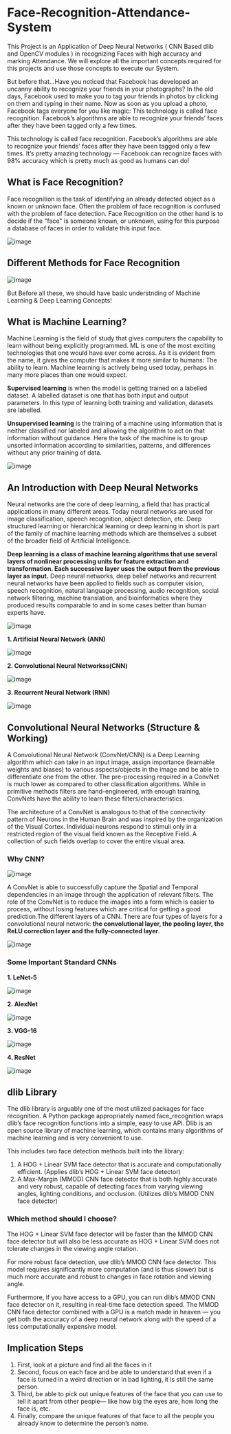 # Face-Recognition-Attendance-System
This Project is an Application of Deep Neural Networks ( CNN Based dlib and OpenCV modules ) in recognizing Faces with high accuracy and marking Attendance. We will explore all the important concepts required for this projects and use those concepts to execute our System.

But before that...Have you noticed that Facebook has developed an uncanny ability to recognize your friends in your photographs? In the old days, Facebook used to make you to tag your friends in photos by clicking on them and typing in their name. Now as soon as you upload a photo, Facebook tags everyone for you like magic:
This technology is called face recognition. Facebook’s algorithms are able to recognize your friends’ faces after they have been tagged only a few times.

This technology is called face recognition. Facebook’s algorithms are able to recognize your friends’ faces after they have been tagged only a few times. It’s pretty amazing technology — Facebook can recognize faces with 98% accuracy which is pretty much as good as humans can do!

## What is Face Recognition?
Face recognition is the task of identifying an already detected object as a known or unknown face. Often the problem of face recognition is confused with the problem of face detection. Face Recognition on the other hand is to decide if the "face" is someone known, or unknown, using for this purpose a database of faces in order to validate this input face.

![image](https://user-images.githubusercontent.com/107324616/176882807-f2c48b99-2ff8-4c33-88f8-8b486e997726.png)

## Different Methods for Face Recognition

![image](https://user-images.githubusercontent.com/107324616/176885598-76f55146-baa7-475b-a873-3b3a869fc184.png)

But Before all these, we should have basic understnding of Machine Learning & Deep Learning Concepts!

## What is Machine Learning?

Machine Learning is the field of study that gives computers the capability to learn without being explicitly programmed. ML is one of the most exciting technologies that one would have ever come across. As it is evident from the name, it gives the computer that makes it more similar to humans: The ability to learn. Machine learning is actively being used today, perhaps in many more places than one would expect.

**Supervised learning** is when the model is getting trained on a labelled dataset. A labelled dataset is one that has both input and output parameters. In this type of learning both training and validation, datasets are labelled.

**Unsupervised learning** is the training of a machine using information that is neither classified nor labeled and allowing the algorithm to act on that information without guidance. Here the task of the machine is to group unsorted information according to similarities, patterns, and differences without any prior training of data.

![image](https://user-images.githubusercontent.com/107324616/176885992-928d2320-50ae-4fa6-921b-509ac938ab8e.png)

 ## An Introduction with Deep Neural Networks
 
Neural networks are the core of deep learning, a field that has practical applications in many different areas. Today neural networks are used for image classification, speech recognition, object detection, etc.
Deep structured learning or hierarchical learning or deep learning in short is part of the family of machine learning methods which are themselves a subset of the broader field of Artificial Intelligence.

**Deep learning is a class of machine learning algorithms that use several layers of nonlinear processing units for feature extraction and transformation. Each successive layer uses the output from the previous layer as input.**
Deep neural networks, deep belief networks and recurrent neural networks have been applied to fields such as computer vision, speech recognition, natural language processing, audio recognition, social network filtering, machine translation, and bioinformatics where they produced results comparable to and in some cases better than human experts have.

![image](https://user-images.githubusercontent.com/107324616/176886618-87bd8e37-5db6-49bb-871a-45700e3e1511.png)

**1. Artificial Neural Network (ANN)**

![image](https://user-images.githubusercontent.com/107324616/176887400-13228a4d-1ebc-42cd-930b-903d5ca08580.png)

**2. Convolutional Neural Networkss(CNN)**

![image](https://user-images.githubusercontent.com/107324616/176887906-6f4a4552-473e-41b8-9375-1ddd3507496c.png)

**3. Recurrent Neural Network (RNN)**

![image](https://user-images.githubusercontent.com/107324616/176888371-f3dd94bf-6593-4876-bc0a-ff4d8db8db76.png)

## Convolutional Neural Networks (Structure & Working)

A Convolutional Neural Network (ConvNet/CNN) is a Deep Learning algorithm which can take in an input image, assign importance (learnable weights and biases) to various aspects/objects in the image and be able to differentiate one from the other. The pre-processing required in a ConvNet is much lower as compared to other classification algorithms. While in primitive methods filters are hand-engineered, with enough training, ConvNets have the ability to learn these filters/characteristics.

The architecture of a ConvNet is analogous to that of the connectivity pattern of Neurons in the Human Brain and was inspired by the organization of the Visual Cortex. Individual neurons respond to stimuli only in a restricted region of the visual field known as the Receptive Field. A collection of such fields overlap to cover the entire visual area.

### Why CNN?

![image](https://user-images.githubusercontent.com/107324616/176891095-c2a65c87-1d85-445c-8d7e-da74a28b0fda.png)

A ConvNet is able to successfully capture the Spatial and Temporal dependencies in an image through the application of relevant filters. The role of the ConvNet is to reduce the images into a form which is easier to process, without losing features which are critical for getting a good prediction.The different layers of a CNN. There are four types of layers for a convolutional neural network: **the convolutional layer, the pooling layer, the ReLU correction layer and the fully-connected layer**.


![image](https://user-images.githubusercontent.com/107324616/176891756-d1abbaed-d8b4-418d-951d-adbe570b40ba.png)

### Some Important Standard CNNs

**1. LeNet-5**

![image](https://user-images.githubusercontent.com/107324616/176892127-04b7eb5c-7535-48d1-93f2-e04dfbf03ad7.png)

**2. AlexNet**

![image](https://user-images.githubusercontent.com/107324616/176892274-2b344f4c-1f3b-4536-978b-2e339f59faba.png)

**3. VGG-16**

![image](https://user-images.githubusercontent.com/107324616/176892417-f45aaeda-4d0e-49eb-a7b1-dacdececc58f.png)

**4. ResNet**

![image](https://user-images.githubusercontent.com/107324616/176892724-f5f394e3-2b59-4ff3-93ab-d2896a4c618c.png)

## dlib Library

The dlib library is arguably one of the most utilized packages for face recognition. A Python package appropriately named face_recognition wraps dlib’s face recognition functions into a simple, easy to use API. Dlib is an open source library of machine learning, which contains many algorithms of machine learning and is very convenient to use.

This includes two face detection methods built into the library:

1. A HOG + Linear SVM face detector that is accurate and computationally efficient. (Applies dlib’s HOG + Linear SVM face detector)
2. A Max-Margin (MMOD) CNN face detector that is both highly accurate and very robust, capable of detecting faces from varying viewing angles, lighting conditions, and occlusion. (Utilizes dlib’s MMOD CNN face detector)

### Which method should I choose?

The HOG + Linear SVM face detector will be faster than the MMOD CNN face detector but will also be less accurate as HOG + Linear SVM does not tolerate changes in the viewing angle rotation.

For more robust face detection, use dlib’s MMOD CNN face detector. This model requires significantly more computation (and is thus slower) but is much more accurate and robust to changes in face rotation and viewing angle.

Furthermore, if you have access to a GPU, you can run dlib’s MMOD CNN face detector on it, resulting in real-time face detection speed. The MMOD CNN face detector combined with a GPU is a match made in heaven — you get both the accuracy of a deep neural network along with the speed of a less computationally expensive model.

## Implication Steps

1. First, look at a picture and find all the faces in it
2. Second, focus on each face and be able to understand that even if a face is turned in a weird direction or in bad lighting, it is still the same person.
3. Third, be able to pick out unique features of the face that you can use to tell it apart from other people— like how big the eyes are, how long the face is, etc.
4. Finally, compare the unique features of that face to all the people you already know to determine the person’s name.


















































